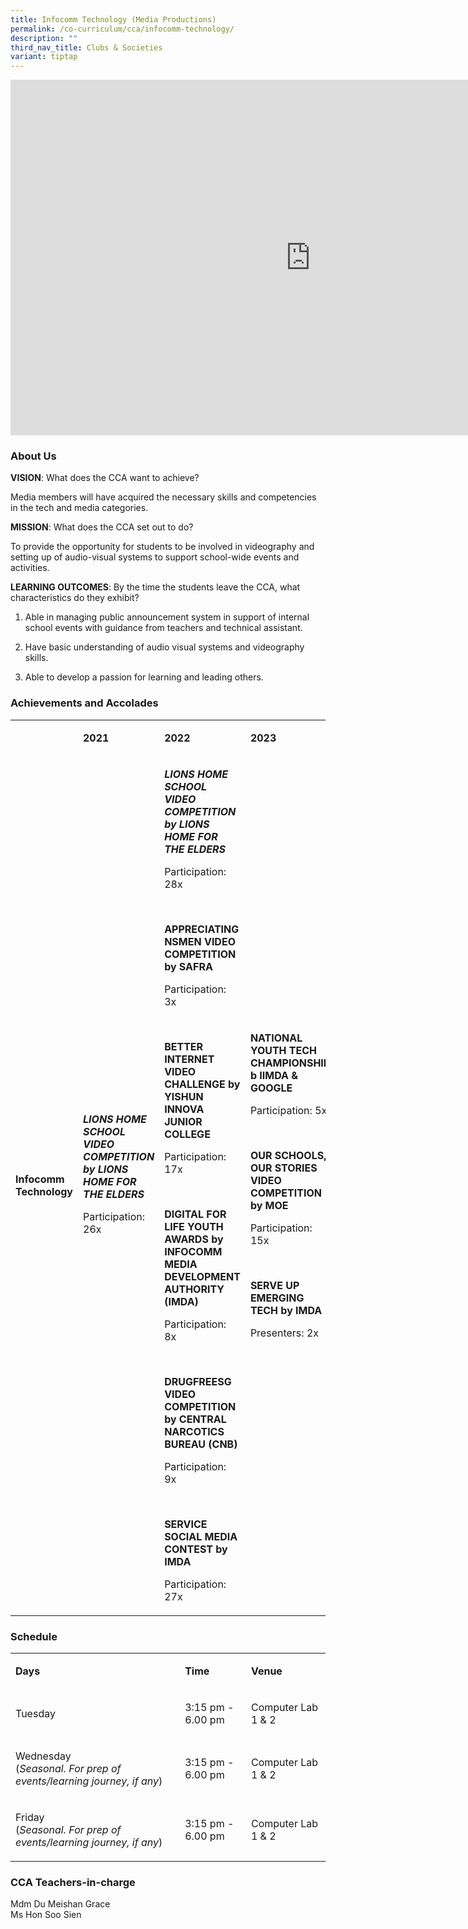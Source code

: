 ```yaml
---
title: Infocomm Technology (Media Productions)
permalink: /co-curriculum/cca/infocomm-technology/
description: ""
third_nav_title: Clubs & Societies
variant: tiptap
---
```

<div class="iframe-wrapper"><iframe height="569" width="960" allowfullscreen="true" frameborder="0" src="https://docs.google.com/presentation/d/1YOzuvRbKSmaRVl--NqZFqu0bYOhA-WwJY-9h1dV8Aw8/embed?start=true&amp;loop=true&amp;delayms=3000"></iframe></div><h3>About Us</h3><p><strong>VISION</strong>: What does the CCA want to achieve?&nbsp;</p><p>Media members will have acquired the necessary skills and competencies in the tech and media categories.</p><p><strong>MISSION</strong>: What does the CCA set out to do?</p><p>To provide the opportunity for students to be involved in videography and setting up of audio-visual systems to support school-wide events and activities.</p><p><strong>LEARNING OUTCOMES</strong>: By the time the students leave the CCA, what characteristics do they exhibit?</p><ol data-tight="true" class="tight"><li><p>Able in managing public announcement system in support of internal school events with guidance from teachers and technical assistant.</p></li><li><p>Have basic understanding of audio visual systems and videography skills.</p></li><li><p>Able to develop a passion for learning and leading others.</p></li></ol><h3>Achievements and Accolades</h3><table><tbody><tr><td rowspan="1" colspan="1"><p><strong>&nbsp;</strong></p></td><td rowspan="1" colspan="1"><p><strong>2021</strong></p></td><td rowspan="1" colspan="1"><p><strong>2022</strong></p></td><td rowspan="1" colspan="1"><p><strong>2023</strong></p></td></tr><tr><td rowspan="1" colspan="1"><p><strong>Infocomm Technology</strong></p></td><td rowspan="1" colspan="1"><p><strong><em>LIONS HOME SCHOOL VIDEO COMPETITION by LIONS HOME FOR THE ELDERS</em></strong></p><p>Participation: 26x</p><p><strong>&nbsp;</strong></p></td><td rowspan="1" colspan="1"><p><strong><em>LIONS HOME SCHOOL VIDEO COMPETITION by LIONS HOME FOR THE ELDERS</em></strong></p><p>Participation: 28x</p><p><strong>&nbsp;</strong></p><p><strong>APPRECIATING NSMEN VIDEO COMPETITION by SAFRA</strong></p><p>Participation: 3x</p><p>&nbsp;</p><p><strong>BETTER INTERNET VIDEO CHALLENGE by YISHUN INNOVA JUNIOR COLLEGE</strong></p><p>Participation: 17x</p><p>&nbsp;</p><p><strong>DIGITAL FOR LIFE YOUTH AWARDS by INFOCOMM MEDIA DEVELOPMENT AUTHORITY (IMDA)</strong></p><p>Participation: 8x</p><p>&nbsp;</p><p><strong>DRUGFREESG VIDEO COMPETITION by CENTRAL NARCOTICS BUREAU (CNB)</strong></p><p>Participation: 9x</p><p>&nbsp;</p><p><strong>SERVICE SOCIAL MEDIA CONTEST by IMDA</strong></p><p>Participation: 27x</p></td><td rowspan="1" colspan="1"><p><strong>NATIONAL YOUTH TECH CHAMPIONSHIP b IIMDA &amp; GOOGLE</strong></p><p>Participation: 5x</p><p>&nbsp;</p><p><strong>OUR SCHOOLS, OUR STORIES VIDEO COMPETITION by MOE</strong></p><p>Participation: 15x</p><p>&nbsp;</p><p><strong>SERVE UP EMERGING TECH by IMDA</strong></p><p>Presenters: 2x</p></td></tr></tbody></table><h3>Schedule</h3><table><tbody><tr><td rowspan="1" colspan="1"><p><strong>Days</strong></p></td><td rowspan="1" colspan="1"><p><strong>Time</strong></p></td><td rowspan="1" colspan="1"><p><strong>Venue</strong></p></td></tr><tr><td rowspan="2" colspan="1"><p>Tuesday</p></td><td rowspan="2" colspan="1"><p>3:15 pm - 6.00 pm</p></td><td rowspan="2" colspan="1"><p>Computer Lab 1 &amp; 2</p></td></tr><tr></tr><tr><td rowspan="1" colspan="1"><p>Wednesday<br>(<em>Seasonal. For prep of events/learning journey, if any</em>)</p></td><td rowspan="1" colspan="1"><p>3:15 pm - 6.00 pm</p></td><td rowspan="1" colspan="1"><p>Computer Lab 1 &amp; 2</p></td></tr><tr><td rowspan="1" colspan="1"><p>Friday<br>(<em>Seasonal. For prep of events/learning journey, if any</em>)</p></td><td rowspan="1" colspan="1"><p>3:15 pm - 6.00 pm</p></td><td rowspan="1" colspan="1"><p>Computer Lab 1 &amp; 2</p></td></tr></tbody></table><h3>CCA Teachers-in-charge</h3><p>Mdm Du Meishan Grace <br>Ms Hon Soo Sien</p>